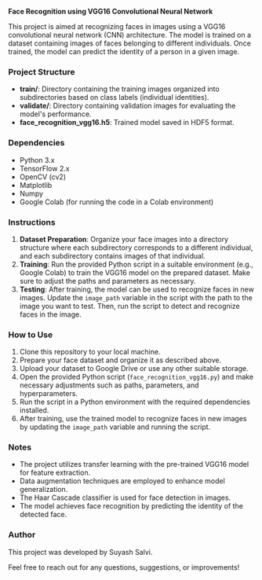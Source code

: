 **Face Recognition using VGG16 Convolutional Neural Network**

This project is aimed at recognizing faces in images using a VGG16 convolutional neural network (CNN) architecture. The model is trained on a dataset containing images of faces belonging to different individuals. Once trained, the model can predict the identity of a person in a given image.

### Project Structure

- **train/**: Directory containing the training images organized into subdirectories based on class labels (individual identities).
- **validate/**: Directory containing validation images for evaluating the model's performance.
- **face_recognition_vgg16.h5**: Trained model saved in HDF5 format.

### Dependencies

- Python 3.x
- TensorFlow 2.x
- OpenCV (cv2)
- Matplotlib
- Numpy
- Google Colab (for running the code in a Colab environment)

### Instructions

1. **Dataset Preparation**: Organize your face images into a directory structure where each subdirectory corresponds to a different individual, and each subdirectory contains images of that individual.
2. **Training**: Run the provided Python script in a suitable environment (e.g., Google Colab) to train the VGG16 model on the prepared dataset. Make sure to adjust the paths and parameters as necessary.
3. **Testing**: After training, the model can be used to recognize faces in new images. Update the `image_path` variable in the script with the path to the image you want to test. Then, run the script to detect and recognize faces in the image.

### How to Use

1. Clone this repository to your local machine.
2. Prepare your face dataset and organize it as described above.
3. Upload your dataset to Google Drive or use any other suitable storage.
4. Open the provided Python script (`face_recognition_vgg16.py`) and make necessary adjustments such as paths, parameters, and hyperparameters.
5. Run the script in a Python environment with the required dependencies installed.
6. After training, use the trained model to recognize faces in new images by updating the `image_path` variable and running the script.

### Notes

- The project utilizes transfer learning with the pre-trained VGG16 model for feature extraction.
- Data augmentation techniques are employed to enhance model generalization.
- The Haar Cascade classifier is used for face detection in images.
- The model achieves face recognition by predicting the identity of the detected face.

### Author

This project was developed by Suyash Salvi.

Feel free to reach out for any questions, suggestions, or improvements!
